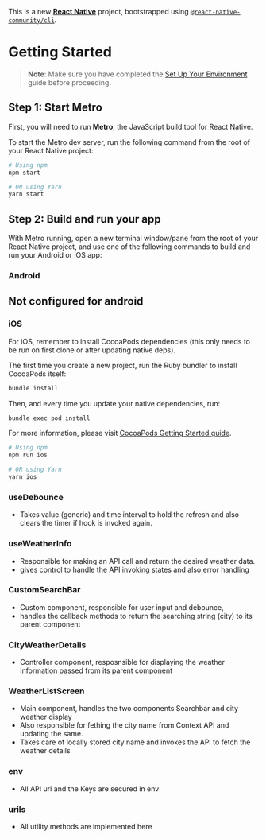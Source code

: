 This is a new [**React Native**](https://reactnative.dev) project, bootstrapped using [`@react-native-community/cli`](https://github.com/react-native-community/cli).

# Getting Started

> **Note**: Make sure you have completed the [Set Up Your Environment](https://reactnative.dev/docs/set-up-your-environment) guide before proceeding.

## Step 1: Start Metro

First, you will need to run **Metro**, the JavaScript build tool for React Native.

To start the Metro dev server, run the following command from the root of your React Native project:

```sh
# Using npm
npm start

# OR using Yarn
yarn start
```

## Step 2: Build and run your app

With Metro running, open a new terminal window/pane from the root of your React Native project, and use one of the following commands to build and run your Android or iOS app:

### Android

## Not configured for android
<!-- ```sh
# Using npm
npm run android

# OR using Yarn
yarn android
``` -->

### iOS

For iOS, remember to install CocoaPods dependencies (this only needs to be run on first clone or after updating native deps).

The first time you create a new project, run the Ruby bundler to install CocoaPods itself:

```sh
bundle install
```

Then, and every time you update your native dependencies, run:

```sh
bundle exec pod install
```

For more information, please visit [CocoaPods Getting Started guide](https://guides.cocoapods.org/using/getting-started.html).

```sh
# Using npm
npm run ios

# OR using Yarn
yarn ios
```

### useDebounce 
 - Takes value (generic) and time interval to hold the refresh and also clears the timer if hook is invoked again.

### useWeatherInfo 
 - Responsible for making an API call and return the desired weather data.
 - gives control to handle the API invoking states and also error handling

 ### CustomSearchBar
 - Custom component, responsible for user input and debounce, 
 - handles the callback methods to return the searching string (city) to its parent component

### CityWeatherDetails
- Controller component, resposnsible for displaying the weather information passed from its parent component

 ### WeatherListScreen
- Main component, handles the two components Searchbar and city weather display 
- Also responsible for fething the city name from Context API and updating the same.
- Takes care of locally stored city name and invokes the API to fetch the weather details

### env 
- All API url and the Keys are secured in env

### urils
- All utility methods are implemented here